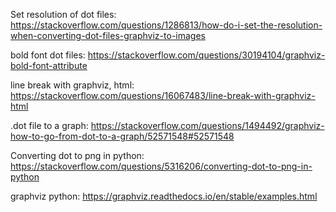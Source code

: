 Set resolution of dot files: https://stackoverflow.com/questions/1286813/how-do-i-set-the-resolution-when-converting-dot-files-graphviz-to-images

bold font dot files: https://stackoverflow.com/questions/30194104/graphviz-bold-font-attribute

line break with graphviz, html: https://stackoverflow.com/questions/16067483/line-break-with-graphviz-html

.dot file to a graph: https://stackoverflow.com/questions/1494492/graphviz-how-to-go-from-dot-to-a-graph/52571548#52571548

Converting dot to png in python: https://stackoverflow.com/questions/5316206/converting-dot-to-png-in-python

graphviz python: https://graphviz.readthedocs.io/en/stable/examples.html
